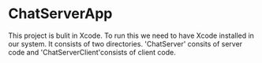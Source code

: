# ChatServerApp

This project is bulit in Xcode. To run this we need to have Xcode installed in our system.
It consists of two directories. 'ChatServer' consits of server code  and 'ChatServerClient'consists of client code.
